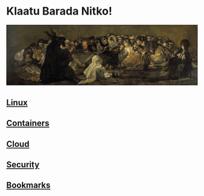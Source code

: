 # Klaatu Barada Nitko!

<p align="center">
  <img src="res/img/welcome.jpg?raw=true"/>
</p>

## [Linux](res/linux/index.md)
## [Containers](res/containers/index.md)
## [Cloud](res/cloud/index.md)
## [Security](res/security/index.md)
## [Bookmarks](res/bookmarks.md)
